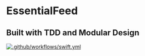 # EssentialFeed

## Built with TDD and Modular Design

[![.github/workflows/swift.yml](https://github.com/Robert-TCode/EssentialFeed/actions/workflows/swift.yml/badge.svg)](https://github.com/Robert-TCode/EssentialFeed/actions/workflows/swift.yml)
